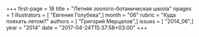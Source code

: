+++
first-page = 18
title = "Летняя зоолого-ботаническая школа"
npages = 1
illustrators = [ "Евгения Голубева",]
month = "06"
rubric = "Куда поехать летом?"
authors = [ "Григорий Мерцалов",]
issues = [ "2014_06",]
year = "2014"
date = "2017-04-24T15:37:58+03:00"
+++
